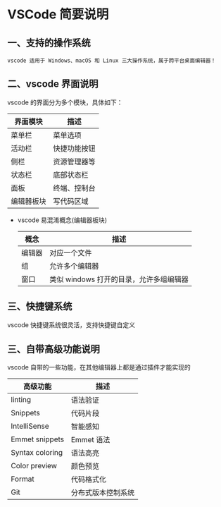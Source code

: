 # VSCode 简要说明

## 一、支持的操作系统

    vscode 适用于 Windows、macOS 和 Linux 三大操作系统，属于跨平台桌面编辑器！

## 二、vscode 界面说明

vscode 的界面分为多个模块，具体如下：

| 界面模块   | 描述         |
| ---------- | ------------ |
| 菜单栏     | 菜单选项     |
| 活动栏     | 快捷功能按钮 |
| 侧栏       | 资源管理器等 |
| 状态栏     | 底部状态栏   |
| 面板       | 终端、控制台 |
| 编辑器板块 | 写代码区域   |

- vscode 易混淆概念(编辑器板块)

  | 概念   | 描述                                    |
  | ------ | --------------------------------------- |
  | 编辑器 | 对应一个文件                            |
  | 组     | 允许多个编辑器                          |
  | 窗口   | 类似 windows 打开的目录，允许多组编辑器 |

## 三、快捷键系统

vscode 快捷键系统很灵活，支持快捷键自定义

## 三、自带高级功能说明

vscode 自带的一些功能，在其他编辑器上都是通过插件才能实现的

| 高级功能        | 描述               |
| --------------- | ------------------ |
| linting         | 语法验证           |
| Snippets        | 代码片段           |
| IntelliSense    | 智能感知           |
| Emmet snippets  | Emmet 语法         |
| Syntax coloring | 语法高亮           |
| Color preview   | 颜色预览           |
| Format          | 代码格式化         |
| Git             | 分布式版本控制系统 |
